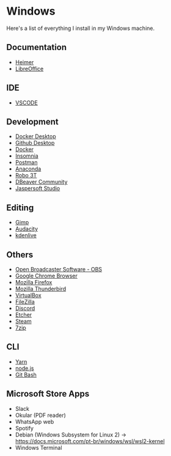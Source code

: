 # Windows
Here's a list of everything I install in my Windows machine.

## Documentation
* [Heimer](https://github.com/juzzlin/Heimer/releases/)
* [LibreOffice](https://www.libreoffice.org/discover/libreoffice/)

## IDE
* [VSCODE](https://code.visualstudio.com/Download)

## Development 
* [Docker Desktop](https://hub.docker.com/editions/community/docker-ce-desktop-windows)
* [Github Desktop](https://desktop.github.com/)
* [Docker](https://docs.docker.com/install/)
* [Insomnia](https://insomnia.rest/download/)
* [Postman](https://www.getpostman.com/downloads/)
* [Anaconda](https://www.anaconda.com/distribution/)
* [Robo 3T](https://robomongo.org/download)
* [DBeaver Community](https://dbeaver.io/download/)
* [Jaspersoft Studio](https://community.jaspersoft.com/project/jaspersoft-studio)

## Editing
* [Gimp](https://gimp.org/downloads/)
* [Audacity](https://audacityteam.org/download/)
* [kdenlive](https://kdenlive.org/en/download/)

## Others
* [Open Broadcaster Software - OBS](https://obsproject.com/pt-br/download)
* [Google Chrome Browser](https://google.com/intl/en/chrome/)
* [Mozilla Firefox](https://www.mozilla.org/firefox/new/)
* [Mozilla Thunderbird ](https://www.thunderbird.net/pt-BR/)
* [VirtualBox](https://www.virtualbox.org/wiki/Downloads)
* [FileZilla](https://filezilla-project.org/)
* [Discord](https://discordapp.com/download)
* [Etcher](https://www.balena.io/etcher/)
* [Steam](https://store.steampowered.com/about/)
* [7zip](https://7-zip.org)

## CLI
* [Yarn](https://yarnpkg.com/en/docs/install)
* [node.js](https://nodejs.org/en/download/)
* [Git Bash](https://git-scm.com/downloads)

## Microsoft Store Apps
* Slack
* Okular (PDF reader)
* WhatsApp web
* Spotify
* Debian (Windows Subsystem for Linux 2) -> https://docs.microsoft.com/pt-br/windows/wsl/wsl2-kernel
* Windows Terminal
